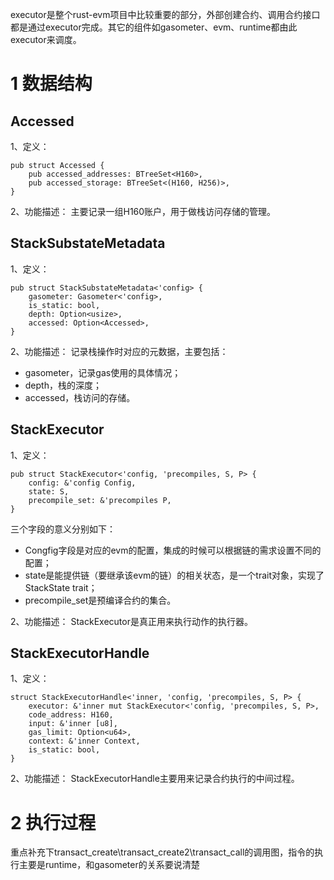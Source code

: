 executor是整个rust-evm项目中比较重要的部分，外部创建合约、调用合约接口都是通过executor完成。其它的组件如gasometer、evm、runtime都由此executor来调度。

# 1 数据结构
## Accessed 
1、定义：
```
pub struct Accessed {
	pub accessed_addresses: BTreeSet<H160>,
	pub accessed_storage: BTreeSet<(H160, H256)>,
}
```
2、功能描述：
主要记录一组H160账户，用于做栈访问存储的管理。

## StackSubstateMetadata
1、定义：
```
pub struct StackSubstateMetadata<'config> {
	gasometer: Gasometer<'config>,
	is_static: bool,
	depth: Option<usize>,
	accessed: Option<Accessed>,
}
```
2、功能描述：
记录栈操作时对应的元数据，主要包括：
* gasometer，记录gas使用的具体情况；
* depth，栈的深度；
* accessed，栈访问的存储。

## StackExecutor

1、定义：
```
pub struct StackExecutor<'config, 'precompiles, S, P> {
	config: &'config Config,
	state: S,
	precompile_set: &'precompiles P,
}
```
三个字段的意义分别如下：
* Congfig字段是对应的evm的配置，集成的时候可以根据链的需求设置不同的配置；
* state是能提供链（要继承该evm的链）的相关状态，是一个trait对象，实现了StackState trait；
* precompile_set是预编译合约的集合。

2、功能描述：
StackExecutor是真正用来执行动作的执行器。

## StackExecutorHandle
1、定义：
```
struct StackExecutorHandle<'inner, 'config, 'precompiles, S, P> {
	executor: &'inner mut StackExecutor<'config, 'precompiles, S, P>,
	code_address: H160,
	input: &'inner [u8],
	gas_limit: Option<u64>,
	context: &'inner Context,
	is_static: bool,
}
```

2、功能描述：
StackExecutorHandle主要用来记录合约执行的中间过程。

# 2 执行过程

重点补充下transact_create\transact_create2\transact_call的调用图，指令的执行主要是runtime，和gasometer的关系要说清楚

